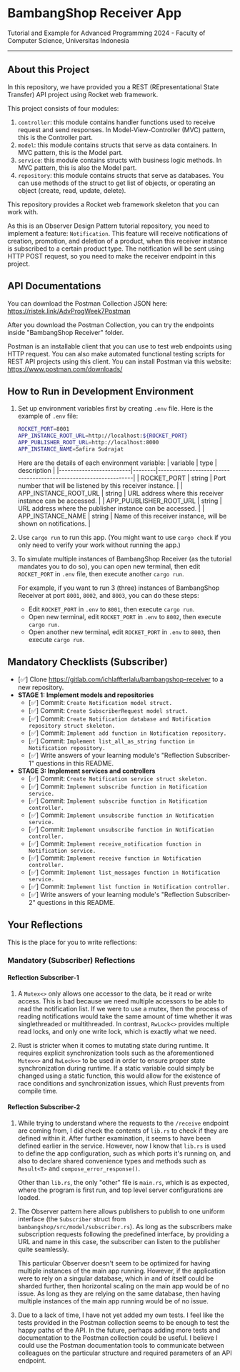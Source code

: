 # BambangShop Receiver App

Tutorial and Example for Advanced Programming 2024 - Faculty of Computer Science, Universitas Indonesia

---

## About this Project

In this repository, we have provided you a REST (REpresentational State Transfer) API project using Rocket web framework.

This project consists of four modules:

1.  `controller`: this module contains handler functions used to receive request and send responses.
    In Model-View-Controller (MVC) pattern, this is the Controller part.
2.  `model`: this module contains structs that serve as data containers.
    In MVC pattern, this is the Model part.
3.  `service`: this module contains structs with business logic methods.
    In MVC pattern, this is also the Model part.
4.  `repository`: this module contains structs that serve as databases.
    You can use methods of the struct to get list of objects, or operating an object (create, read, update, delete).

This repository provides a Rocket web framework skeleton that you can work with.

As this is an Observer Design Pattern tutorial repository, you need to implement a feature: `Notification`.
This feature will receive notifications of creation, promotion, and deletion of a product, when this receiver instance is subscribed to a certain product type.
The notification will be sent using HTTP POST request, so you need to make the receiver endpoint in this project.

## API Documentations

You can download the Postman Collection JSON here: https://ristek.link/AdvProgWeek7Postman

After you download the Postman Collection, you can try the endpoints inside "BambangShop Receiver" folder.

Postman is an installable client that you can use to test web endpoints using HTTP request.
You can also make automated functional testing scripts for REST API projects using this client.
You can install Postman via this website: https://www.postman.com/downloads/

## How to Run in Development Environment

1.  Set up environment variables first by creating `.env` file.
    Here is the example of `.env` file:
    ```bash
    ROCKET_PORT=8001
    APP_INSTANCE_ROOT_URL=http://localhost:${ROCKET_PORT}
    APP_PUBLISHER_ROOT_URL=http://localhost:8000
    APP_INSTANCE_NAME=Safira Sudrajat
    ```
    Here are the details of each environment variable:
    | variable | type | description |
    |-------------------------|--------|-----------------------------------------------------------------|
    | ROCKET_PORT | string | Port number that will be listened by this receiver instance. |
    | APP_INSTANCE_ROOT_URL | string | URL address where this receiver instance can be accessed. |
    | APP_PUUBLISHER_ROOT_URL | string | URL address where the publisher instance can be accessed. |
    | APP_INSTANCE_NAME | string | Name of this receiver instance, will be shown on notifications. |
2.  Use `cargo run` to run this app.
    (You might want to use `cargo check` if you only need to verify your work without running the app.)
3.  To simulate multiple instances of BambangShop Receiver (as the tutorial mandates you to do so),
    you can open new terminal, then edit `ROCKET_PORT` in `.env` file, then execute another `cargo run`.

    For example, if you want to run 3 (three) instances of BambangShop Receiver at port `8001`, `8002`, and `8003`, you can do these steps:

    - Edit `ROCKET_PORT` in `.env` to `8001`, then execute `cargo run`.
    - Open new terminal, edit `ROCKET_PORT` in `.env` to `8002`, then execute `cargo run`.
    - Open another new terminal, edit `ROCKET_PORT` in `.env` to `8003`, then execute `cargo run`.

## Mandatory Checklists (Subscriber)

- [✅] Clone https://gitlab.com/ichlaffterlalu/bambangshop-receiver to a new repository.
- **STAGE 1: Implement models and repositories**
  - [✅] Commit: `Create Notification model struct.`
  - [✅] Commit: `Create SubscriberRequest model struct.`
  - [✅] Commit: `Create Notification database and Notification repository struct skeleton.`
  - [✅] Commit: `Implement add function in Notification repository.`
  - [✅] Commit: `Implement list_all_as_string function in Notification repository.`
  - [✅] Write answers of your learning module's "Reflection Subscriber-1" questions in this README.
- **STAGE 3: Implement services and controllers**
  - [✅] Commit: `Create Notification service struct skeleton.`
  - [✅] Commit: `Implement subscribe function in Notification service.`
  - [✅] Commit: `Implement subscribe function in Notification controller.`
  - [✅] Commit: `Implement unsubscribe function in Notification service.`
  - [✅] Commit: `Implement unsubscribe function in Notification controller.`
  - [✅] Commit: `Implement receive_notification function in Notification service.`
  - [✅] Commit: `Implement receive function in Notification controller.`
  - [✅] Commit: `Implement list_messages function in Notification service.`
  - [✅] Commit: `Implement list function in Notification controller.`
  - [✅] Write answers of your learning module's "Reflection Subscriber-2" questions in this README.

## Your Reflections

This is the place for you to write reflections:

### Mandatory (Subscriber) Reflections

#### Reflection Subscriber-1

1. A `Mutex<>` only allows one accessor to the data, be it read or write access. This is bad because we need multiple accessors to be able to read the notification list. If we were to use a mutex, then the process of reading notifications would take the same amount of time whether it was singlethreaded or multithreaded. In contrast, `RwLock<>` provides multiple read locks, and only one write lock, which is exactly what we need.

2. Rust is stricter when it comes to mutating state during runtime. It requires explicit synchronization tools such as the aforementioned `Mutex<>` and `RwLock<>` to be used in order to ensure proper state synchronization during runtime. If a static variable could simply be changed using a static function, this would allow for the existence of race conditions and synchronization issues, which Rust prevents from compile time.

#### Reflection Subscriber-2

1. While trying to understand where the requests to the `/receive` endpoint are coming from, I did check the contents of `lib.rs` to check if they are defined within it. After further examination, it seems to have been defined earlier in the service. However, now I know that `lib.rs` is used to define the app configuration, such as which ports it's running on, and also to declare shared convenience types and methods such as `Result<T>` and `compose_error_response()`.

   Other than `lib.rs`, the only "other" file is `main.rs`, which is as expected, where the program is first run, and top level server configurations are loaded.

2. The Observer pattern here allows publishers to publish to one uniform interface (the `Subscriber` struct from `bambangshop/src/model/subscriber.rs`). As long as the subscribers make subscription requests following the predefined interface, by providing a URL and name in this case, the subscriber can listen to the publisher quite seamlessly.

   This particular Observer doesn't seem to be optimized for having multiple instances of the main app running. However, if the application were to rely on a singular database, which in and of itself could be sharded further, then horizontal scaling on the main app would be of no issue. As long as they are relying on the same database, then having multiple instances of the main app running would be of no issue.

3. Due to a lack of time, I have not yet added my own tests. I feel like the tests provided in the Postman collection seems to be enough to test the happy paths of the API. In the future, perhaps adding more tests and documentation to the Postman collection could be useful. I believe I could use the Postman documentation tools to communicate between colleagues on the particular structure and required parameters of an API endpoint.
